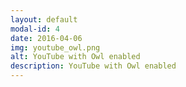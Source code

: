 ```yaml
---
layout: default
modal-id: 4
date: 2016-04-06
img: youtube_owl.png
alt: YouTube with Owl enabled
description: YouTube with Owl enabled
---
```

